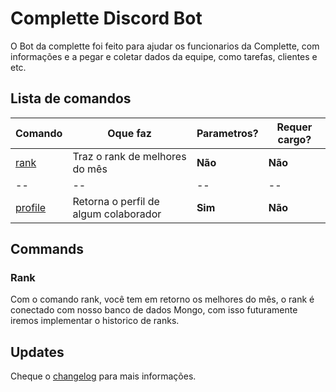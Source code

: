 
# Complette Discord Bot

O Bot da complette foi feito para ajudar os funcionarios da Complette, com informações e a pegar e coletar dados da equipe, como tarefas, clientes e etc.

## Lista de comandos


| Comando |Oque faz  | Parametros? |  Requer cargo?|
|--|--|--|--|
| [rank](###rank) | Traz o rank de melhores do mês  | **Não** | **Não** |
|--|--|--|--|
| [profile](###profile) | Retorna o perfil de algum colaborador  | **Sim** | **Não** |


  

## Commands

### Rank
Com o comando rank, você tem em retorno os melhores do mês, o rank é conectado com nosso banco de dados Mongo, com isso futuramente iremos implementar o historico de ranks.


  

## Updates

Cheque o [changelog](https://github.com/lfroes/CompletteDiscordBot/blob/master/changelog.md) para mais informações.